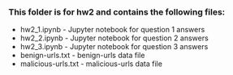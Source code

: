 ### This folder is for hw2 and contains the following files: 
* hw2_1.ipynb - Jupyter notebook for question 1 answers
* hw2_2.ipynb - Jupyter notebook for question 2 answers
* hw2_3.ipynb - Jupyter notebook for question 3 answers
* benign-urls.txt	- benign-urls data file
* malicious-urls.txt - malicious-urls data file
